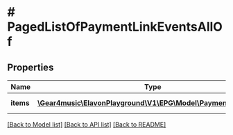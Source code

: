 # # PagedListOfPaymentLinkEventsAllOf

## Properties

Name | Type | Description | Notes
------------ | ------------- | ------------- | -------------
**items** | [**\Gear4music\ElavonPlayground\V1\EPG\Model\PaymentLinkEvent[]**](PaymentLinkEvent.md) | List of PaymentLinkEvents | [optional] [readonly]

[[Back to Model list]](../../README.md#models) [[Back to API list]](../../README.md#endpoints) [[Back to README]](../../README.md)
